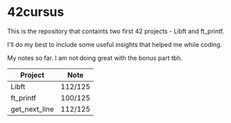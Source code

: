 # 42cursus
This is the repository that containts two first 42 projects - Libft and ft_printf. 

I'll do my best to include some useful insights that helped me while coding. 

My notes so far. I am not doing great with the bonus part tbh. 

|Project      | Note |
| ----------- | ----------- |
| Libft       |112/125|
| ft_printf   | 100/125     |
|get_next_line| 112/125 |

